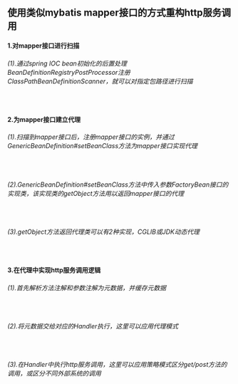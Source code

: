 ## 使用类似mybatis mapper接口的方式重构http服务调用
#### 1.对mapper接口进行扫描
###### (1).通过spring IOC bean初始化的后置处理BeanDefinitionRegistryPostProcessor注册ClassPathBeanDefinitionScanner，就可以对指定包路径进行扫描
```  ```
#### 2.为mapper接口建立代理
###### (1).扫描到mapper接口后，注册mapper接口的实例，并通过GenericBeanDefinition#setBeanClass方法为mapper接口实现代理
```  ```
###### (2).GenericBeanDefinition#setBeanClass方法中传入参数FactoryBean接口的实现类，该实现类的getObject方法用以返回mapper接口的代理
```  ```
###### (3).getObject方法返回代理类可以有2种实现，CGLIB或JDK动态代理
```  ```
#### 3.在代理中实现http服务调用逻辑
###### (1).首先解析方法注解和参数注解为元数据，并缓存元数据
```  ```
###### (2).将元数据交给对应的Handler执行，这里可以应用代理模式
```  ```
###### (3).在Handler中执行http服务调用，这里可以应用策略模式区分get/post方法的调用，或区分不同外部系统的调用
```  ```

